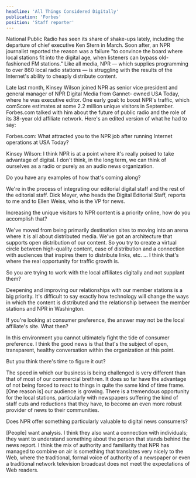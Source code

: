 ```yaml
---
headline: 'All Things Considered Digitally'
publication: 'Forbes'
position: 'Staff reporter'
---
```


National Public Radio has seen its share of shake-ups lately, including
the departure of chief executive Ken Stern in March. Soon after, an NPR
journalist reported the reason was a failure "to convince the board where
local stations fit into the digital age, when listeners can bypass
old-fashioned FM stations." Like all media, NPR — which supplies
programming to over 860 local radio stations — is struggling with the
results of the Internet's ability to cheaply distribute content.

Late last month, Kinsey Wilson joined NPR as senior vice president and
general manager of NPR Digital Media from Gannet- owned USA Today, where
he was executive editor. One early goal: to boost NPR's traffic, which
comScore estimates at some 2.2 million unique visitors in September.
Forbes.com talked with him about the future of public radio and the role
of its 38-year old affiliate network. Here's an edited version of what he
had to say:

Forbes.com: What attracted you to the NPR job after running Internet
operations at USA Today?

Kinsey Wilson: I think NPR is at a point where it's really poised to take
advantage of digital. I don't think, in the long term, we can think of
ourselves as a radio or purely as an audio news organization.

Do you have any examples of how that's coming along?

We're in the process of integrating our editorial digital staff and the
rest of the editorial staff. Dick Meyer, who heads the Digital Editorial
Staff, reports to me and to Ellen Weiss, who is the VP for news.

Increasing the unique visitors to NPR content is a priority online, how
do you accomplish that?

We've moved from being primarily destination sites to moving into an arena
where it is all about distributed media. We've got an architecture that
supports open distribution of our content. So you try to create a virtual
circle between high-quality content, ease of distribution and a connection
with audiences that inspires them to distribute links, etc. ... I think
that's where the real opportunity for traffic growth is.

So you are trying to work with the local affiliates digitally and not
supplant them?

Deepening and improving our relationships with our member stations is a
big priority. It's difficult to say exactly how technology will change the
ways in which the content is distributed and the relationship between the
member stations and NPR in Washington.

If you're looking at consumer preference, the answer may not be the
local affiliate's site. What then?

In this environment you cannot ultimately fight the tide of consumer
preference. I think the good news is that that's the subject of open,
transparent, healthy conversation within the organization at this point.

But you think there's time to figure it out?

The speed in which our business is being challenged is very different than
that of most of our commercial brethren. It does so far have the advantage
of not being forced to react to things in quite the same kind of time
frame. [One reason is] our audience is growing. There is a tremendous
opportunity for the local stations, particularly with newspapers suffering
the kind of staff cuts and reductions that they have, to become an even
more robust provider of news to their communities.

Does NPR offer something particularly valuable to digital news
consumers?

[People] want analysis. I think they also want a connection with
individuals; they want to understand something about the person that
stands behind the news report. I think the mix of authority and
familiarity that NPR has managed to combine on air is something that
translates very nicely to the Web, where the traditional, formal voice of
authority of a newspaper or even a traditional network television
broadcast does not meet the expectations of Web readers.
